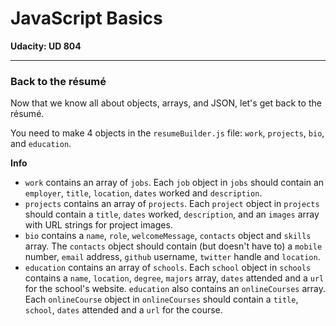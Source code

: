 # JavaScript Basics

**Udacity: UD 804**

---

### Back to the résumé

Now that we know all about objects, arrays, and JSON, let's get back to the résumé.

You need to make 4 objects in the `resumeBuilder.js` file: `work`, `projects`, `bio`, and `education`.

**Info**

* `work` contains an array of `jobs`. Each `job` object in `jobs` should contain an `employer`, `title`, `location`, `dates` worked and `description`.
* `projects` contains an array of `projects`. Each `project` object in `projects` should contain a `title`, `dates` worked, `description`, and an `images` array with URL strings for project images.
* `bio` contains a `name`, `role`, `welcomeMessage`, `contacts` object and `skills` array. The `contacts` object should contain (but doesn't have to) a `mobile` number, `email` address, `github` username, `twitter` handle and `location`.
* `education` contains an array of `schools`. Each `school` object in `schools` contains a `name`, `location`, `degree`, `majors` array, `dates` attended and a `url` for the school's website. `education` also contains an `onlineCourses` array. Each `onlineCourse` object in `onlineCourses` should contain a `title`, `school`, `dates` attended and a `url` for the course.